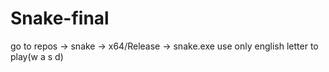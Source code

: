 # Snake-final
go to repos -> snake -> x64/Release -> snake.exe
use only english letter to play(w a s d)
